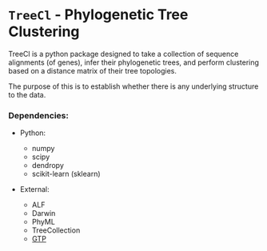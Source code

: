 # ``TreeCl`` - Phylogenetic Tree Clustering

TreeCl is a python package designed to take a collection 
of sequence alignments (of genes), infer their phylogenetic trees, and
perform clustering based on a distance matrix of their tree 
topologies.

The purpose of this is to establish whether there is any underlying structure
to the data.

### Dependencies:

- Python:
    - numpy
    - scipy
    - dendropy
    - scikit-learn (sklearn)

- External:
    - ALF  
    - Darwin
    - PhyML
    - TreeCollection
    - [GTP][]

[GTP]: <http://dx.doi.org/10.1109/TCBB.2010.3> "Owen, Megan, and J Scott Provan. 2011"